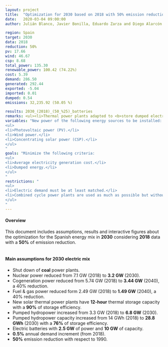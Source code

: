 ```yaml
---
layout: project
title:  "Optimization for 2030 based on 2018 with 50% emission reduction"
date:   2020-03-04 09:00:00
author: Julián Blanco, Javier Bonilla, Eduardo Zarza and Diego Alarcón

region: Spain
target: 2030
data: 2018
reduction: 50%
pv: 17.66
wind: 46.67
csp: 8.68
total_power: 135.30
renewable_power: 100.42 (74.22%)
cost: 5.39
demand: 286.50
generated: 292.44
exported: -5.04
imported: 0.01
dumped: 0.54
emissions: 32,235.92 (50.05 %)

results: 2030_(2018)_(50_%25)_batteries
remarks: <ul><li>Thermal power plants adapted to <b>store dumped electricity</b>.</li></ul>
variables: "New power of the following energy sources to be installed:
<ul>
<li>Photovoltaic power (PV).</li>
<li>Wind power.</li>
<li>Concentrating solar power (CSP).</li>
</ul>
"
goals: "Minimize the following criteria:
<ul>
<li>Average electricity generation cost.</li>
<li>Dumped energy.</li>
</ul>
"
restrictions: "
<ul>
<li>Electric demand must be at least matched.</li>
<li>Combined cycle power plants are used as much as possible but without exceeding the maximum allowed CO<sub>2</sub> emissions.</li>
</ul>
"
---
```

#### Overview
This document includes assumptions, results and interactive figures about the optimization for the Spanish energy mix in **2030** considering **2018** data with a **50%** of emission reduction.
<br>
<br>
#### Main assumptions for 2030 electric mix
- Shut down of **coal** power plants.
- Nuclear power reduced from 7.1 GW (2018) to **3.2 GW** (2030).
- Cogeneration power reduced from 5.74 GW (2018) to **3.44 GW** (2040), a 40% reduction.
- Fuel & gas power reduced form 2.49 GW (2018) to **1.49 GW** (2040), a 40% reduction.
- New solar thermal power plants have **12-hour** thermal storage capacity with a **90%** of storage efficiency.
- Pumped hydropower increased from 3.3 GW (2018) to **6.8 GW** (2030).
- Pumped hydropower capacity increased from 14 GWh (2018) to **28.8 GWh** (2030) with a **76%** of storage efficiency.
- Electric batteries with **2.5 GW** of power and **10 GW** of capacity.
- **0.5%** annual demand increment (from 2018).
- **50%** emission reduction with respect to 1990.
<br>
<br>
